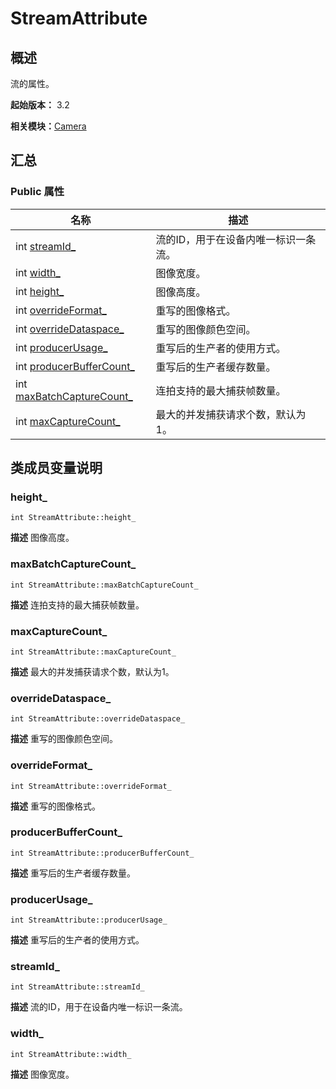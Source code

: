 # StreamAttribute


## 概述

流的属性。

**起始版本：** 3.2

**相关模块：**[Camera](_camera_v10.md)


## 汇总


### Public 属性

| 名称 | 描述 | 
| -------- | -------- |
| int [streamId_](#streamid_) | 流的ID，用于在设备内唯一标识一条流。  | 
| int [width_](#width_) | 图像宽度。  | 
| int [height_](#height_) | 图像高度。  | 
| int [overrideFormat_](#overrideformat_) | 重写的图像格式。  | 
| int [overrideDataspace_](#overridedataspace_) | 重写的图像颜色空间。  | 
| int [producerUsage_](#producerusage_) | 重写后的生产者的使用方式。  | 
| int [producerBufferCount_](#producerbuffercount_) | 重写后的生产者缓存数量。  | 
| int [maxBatchCaptureCount_](#maxbatchcapturecount_) | 连拍支持的最大捕获帧数量。  | 
| int [maxCaptureCount_](#maxcapturecount_) | 最大的并发捕获请求个数，默认为1。  | 


## 类成员变量说明


### height_

```
int StreamAttribute::height_
```
**描述**
图像高度。


### maxBatchCaptureCount_

```
int StreamAttribute::maxBatchCaptureCount_
```
**描述**
连拍支持的最大捕获帧数量。


### maxCaptureCount_

```
int StreamAttribute::maxCaptureCount_
```
**描述**
最大的并发捕获请求个数，默认为1。


### overrideDataspace_

```
int StreamAttribute::overrideDataspace_
```
**描述**
重写的图像颜色空间。


### overrideFormat_

```
int StreamAttribute::overrideFormat_
```
**描述**
重写的图像格式。


### producerBufferCount_

```
int StreamAttribute::producerBufferCount_
```
**描述**
重写后的生产者缓存数量。


### producerUsage_

```
int StreamAttribute::producerUsage_
```
**描述**
重写后的生产者的使用方式。


### streamId_

```
int StreamAttribute::streamId_
```
**描述**
流的ID，用于在设备内唯一标识一条流。


### width_

```
int StreamAttribute::width_
```
**描述**
图像宽度。
